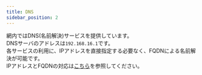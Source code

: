 ```yaml
---
title: DNS
sidebar_position: 2
---
```

網内ではDNS(名前解決)サービスを提供しています。  
DNSサーバのアドレスは`192.168.16.1`です。  
各サービスの利用に、IPアドレスを直接指定する必要なく、FQDNによる名前解決が可能です。  
IPアドレスとFQDNの対応は[こちら](/network/dns)を参照してください。  